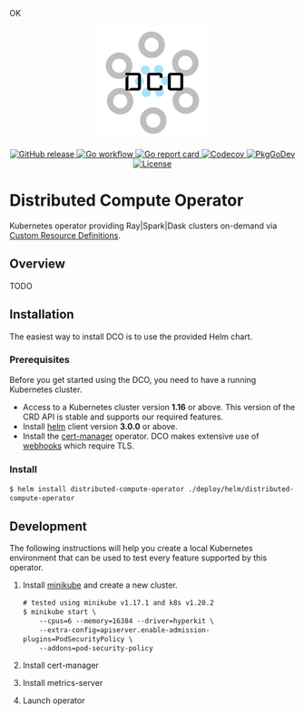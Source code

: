OK

<p align="center">
  <img src="docs/img/logo.png" alt="Logo" />
</p>
<p align="center">
  <a href="https://github.com/dominodatalab/distributed-compute-operator/releases">
    <img src="https://img.shields.io/github/v/release/dominodatalab/distributed-compute-operator?include_prereleases&sort=semver" alt="GitHub release" />
  </a>
  <a href="https://github.com/dominodatalab/distributed-compute-operator/actions?query=workflow%3AGo">
    <img src="https://github.com/dominodatalab/distributed-compute-operator/workflows/Go/badge.svg" alt="Go workflow" />
  </a>
  <a href="https://goreportcard.com/report/github.com/dominodatalab/distributed-compute-operator">
    <img src="https://goreportcard.com/badge/github.com/dominodatalab/distributed-compute-operator" alt="Go report card" />
  </a>
  <a href="https://codecov.io/gh/dominodatalab/distributed-compute-operator">
    <img src="https://codecov.io/gh/dominodatalab/distributed-compute-operator/branch/main/graph/badge.svg?token=RY8FO9ITU6" alt="Codecov" />
  </a>
  <a href="https://pkg.go.dev/mod/github.com/dominodatalab/distributed-compute-operator">
    <img src="https://pkg.go.dev/badge/mod/github.com/dominodatalab/distributed-compute-operator" alt="PkgGoDev" />
  </a>
  <a href="LICENSE">
    <img src="https://img.shields.io/github/license/dominodatalab/distributed-compute-operator?color=informational" alt="License" />
  </a>
</p>

# Distributed Compute Operator

Kubernetes operator providing Ray|Spark|Dask clusters on-demand via [Custom Resource Definitions][custom resources].

## Overview

TODO

## Installation

The easiest way to install DCO is to use the provided Helm chart.

### Prerequisites

Before you get started using the DCO, you need to have a running Kubernetes cluster.

- Access to a Kubernetes cluster version **1.16** or above. This version of the
  CRD API is stable and supports our required features.
- Install [helm] client version **3.0.0** or above.
- Install the [cert-manager] operator. DCO makes extensive use of [webhooks]
  which require TLS.

### Install

```shell
$ helm install distributed-compute-operator ./deploy/helm/distributed-compute-operator
```

## Development

The following instructions will help you create a local Kubernetes environment
that can be used to test every feature supported by this operator.

1. Install [minikube] and create a new cluster.

    ```shell
    # tested using minikube v1.17.1 and k8s v1.20.2
    $ minikube start \
        --cpus=6 --memory=16384 --driver=hyperkit \
        --extra-config=apiserver.enable-admission-plugins=PodSecurityPolicy \
        --addons=pod-security-policy
    ```

1. Install cert-manager
1. Install metrics-server
1. Launch operator

[custom resources]: https://kubernetes.io/docs/concepts/extend-kubernetes/api-extension/custom-resources/
[helm]: https://helm.sh/docs/intro/install/
[cert-manager]: https://cert-manager.io/docs/
[webhooks]: https://kubernetes.io/docs/reference/access-authn-authz/extensible-admission-controllers/
[minikube]: https://minikube.sigs.k8s.io/docs/
